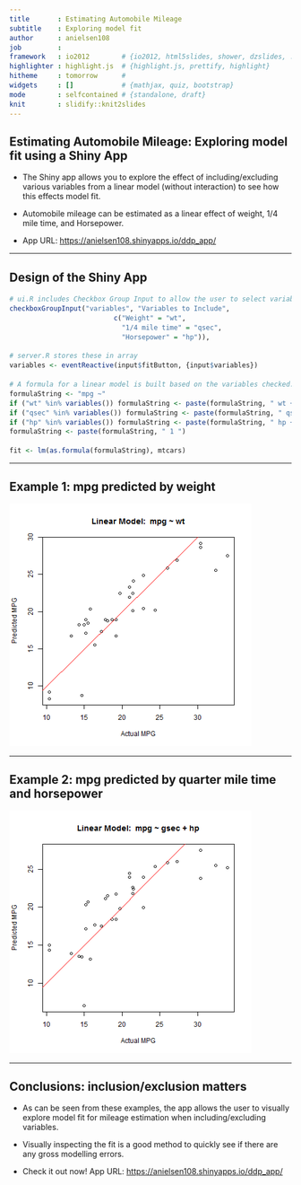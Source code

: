 ```yaml
---
title       : Estimating Automobile Mileage
subtitle    : Exploring model fit
author      : anielsen108
job         : 
framework   : io2012        # {io2012, html5slides, shower, dzslides, ...}
highlighter : highlight.js  # {highlight.js, prettify, highlight}
hitheme     : tomorrow      # 
widgets     : []            # {mathjax, quiz, bootstrap}
mode        : selfcontained # {standalone, draft}
knit        : slidify::knit2slides
---
```


## Estimating Automobile Mileage: Exploring model fit using a Shiny App

* The Shiny app allows you to explore the effect of including/excluding various variables from a linear model (without interaction) to see how this effects model fit. 

* Automobile mileage can be estimated as a linear effect of weight, 1/4 mile time, and Horsepower.

* App URL: https://anielsen108.shinyapps.io/ddp_app/

---

## Design of the Shiny App


```r
# ui.R includes Checkbox Group Input to allow the user to select variables
checkboxGroupInput("variables", "Variables to Include",
                          c("Weight" = "wt",
                            "1/4 mile time" = "qsec",
                            "Horsepower" = "hp")),

# server.R stores these in array
variables <- eventReactive(input$fitButton, {input$variables})

# A formula for a linear model is built based on the variables checked.
formulaString <- "mpg ~"
if ("wt" %in% variables()) formulaString <- paste(formulaString, " wt +")
if ("qsec" %in% variables()) formulaString <- paste(formulaString, " qsec +")
if ("hp" %in% variables()) formulaString <- paste(formulaString, " hp +")
formulaString <- paste(formulaString, " 1 ")
           
fit <- lm(as.formula(formulaString), mtcars)
```

---

## Example 1: mpg predicted by weight

![plot of chunk Example1](figure/Example1-1.png)

---

## Example 2: mpg predicted by quarter mile time and horsepower
![plot of chunk Example2](figure/Example2-1.png)

---

## Conclusions: inclusion/exclusion matters

* As can be seen from these examples, the app allows the user to visually explore model fit for mileage estimation when including/excluding variables.

* Visually inspecting the fit is a good method to quickly see if there are any gross modelling errors.

* Check it out now! App URL: https://anielsen108.shinyapps.io/ddp_app/

